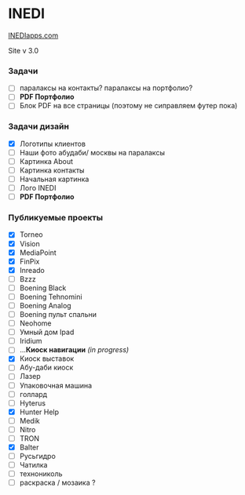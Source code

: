 ﻿# INEDI
[INEDIapps.com](https://inediapps.com/)

Site v 3.0





### Задачи
- [ ] паралаксы на контакты? паралаксы на портфолио?
- [ ] **PDF Портфолио**
- [ ] Блок PDF на все страницы (поэтому не сиправляем футер пока)

### Задачи дизайн
- [x] Логотипы клиентов
- [ ] Наши фото абудаби/ москвы на паралаксы
- [ ] Картинка About
- [ ] Картинка контакты
- [ ] Начальная картинка
- [ ] Лого INEDI
- [ ] **PDF Портфолио**

### Публикуемые проекты
- [x] Torneo
- [x] Vision
- [x] MediaPoint
- [x] FinPix
- [x] Inreado
- [ ] Bzzz
- [ ] Boening Black
- [ ] Boening Tehnomini
- [ ] Boening Analog
- [ ] Boening пульт спальни
- [ ] Neohome
- [ ] Умный дом Ipad
- [ ] Iridium
- [ ] ...**Киоск навигации** *(in progress)*
- [x] Киоск выставок
- [ ] Абу-даби киоск
- [ ] Лазер
- [ ] Упаковочная машина
- [ ] голлард  
- [ ] Hyterus
- [x] Hunter Help
- [ ] Medik
- [ ] Nitro
- [ ] TRON
- [x] Balter
- [ ] Русьгидро
- [ ] Чатилка
- [ ] технониколь
- [ ] раскраска / мозаика ?
